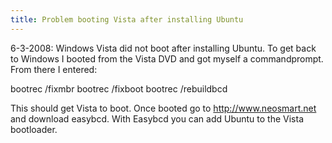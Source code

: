 ```yaml
---
title: Problem booting Vista after installing Ubuntu
---
```


6-3-2008: Windows Vista did not boot after installing Ubuntu. To get back to Windows I booted from the Vista DVD and got myself a commandprompt. From there I entered:

bootrec /fixmbr
bootrec /fixboot
bootrec /rebuildbcd

This should get Vista to boot. Once booted go to http://www.neosmart.net and download easybcd. With Easybcd you can add Ubuntu to the Vista bootloader.
